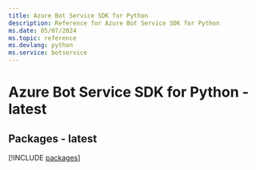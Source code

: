```yaml
---
title: Azure Bot Service SDK for Python
description: Reference for Azure Bot Service SDK for Python
ms.date: 05/07/2024
ms.topic: reference
ms.devlang: python
ms.service: botservice
---
```

# Azure Bot Service SDK for Python - latest
## Packages - latest
[!INCLUDE [packages](bot-service-index.md)]